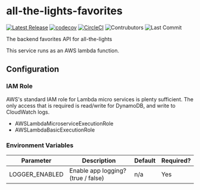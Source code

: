 # all-the-lights-favorites
[![Latest Release](https://img.shields.io/github/v/release/Ubunfu/all-the-lights-favorites)](https://github.com/Ubunfu/all-the-lights-favorites/releases)
[![codecov](https://codecov.io/gh/Ubunfu/all-the-lights-favorites/branch/master/graph/badge.svg?token=)](https://codecov.io/gh/Ubunfu/all-the-lights-favorites)
[![CircleCI](https://img.shields.io/circleci/build/github/Ubunfu/all-the-lights-favorites?logo=circleci)](https://app.circleci.com/pipelines/github/Ubunfu/all-the-lights-favorites)
![Contrubutors](https://img.shields.io/github/contributors/Ubunfu/all-the-lights-favorites?color=blue)
![Last Commit](https://img.shields.io/github/last-commit/Ubunfu/all-the-lights-favorites)

The backend favorites API for all-the-lights

This service runs as an AWS lambda function.

## Configuration
### IAM Role
AWS's standard IAM role for Lambda micro services is plenty sufficient. The only access that is required is read/write for DynamoDB, and write to CloudWatch logs.

* AWSLambdaMicroserviceExecutionRole
* AWSLambdaBasicExecutionRole

### Environment Variables
| Parameter          | Description                                                                       | Default | Required? |
|--------------------|-----------------------------------------------------------------------------------|---------|-----------|
| LOGGER_ENABLED     | Enable app logging? (true / false)                                                | n/a     | Yes       |
